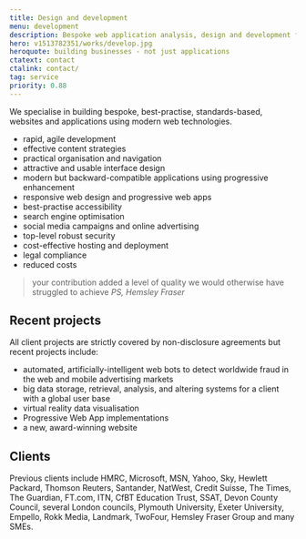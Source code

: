 ```yaml
---
title: Design and development
menu: development
description: Bespoke web application analysis, design and development for desktop and mobile devices.
hero: v1513782351/works/develop.jpg
heroquote: building businesses - not just applications
ctatext: contact
ctalink: contact/
tag: service
priority: 0.88
---
```


We specialise in building bespoke, best-practise, standards-based, websites and applications using modern web technologies.

* rapid, agile development
* effective content strategies
* practical organisation and navigation
* attractive and usable interface design
* modern but backward-compatible applications using progressive enhancement
* responsive web design and progressive web apps
* best-practise accessibility
* search engine optimisation
* social media campaigns and online advertising
* top-level robust security
* cost-effective hosting and deployment
* legal compliance
* reduced costs

> your contribution added a level of quality we would otherwise have struggled to achieve
<cite>PS, Hemsley Fraser</cite>


## Recent projects
All client projects are strictly covered by non-disclosure agreements but recent projects include:

* automated, artificially-intelligent web bots to detect worldwide fraud in the web and mobile advertising markets
* big data storage, retrieval, analysis, and altering systems for a client with a global user base
* virtual reality data visualisation
* Progressive Web App implementations
* a new, award-winning website


## Clients
Previous clients include HMRC, Microsoft, MSN, Yahoo, Sky, Hewlett Packard, Thomson Reuters, Santander, NatWest, Credit Suisse, The Times, The Guardian, FT.com, ITN, CfBT Education Trust, SSAT, Devon County Council, several London councils, Plymouth University, Exeter University, Empello, Rokk Media, Landmark, TwoFour, Hemsley Fraser Group and many SMEs.
